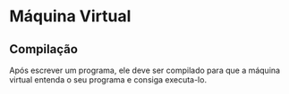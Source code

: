# Máquina Virtual

## Compilação
Após escrever um programa, ele deve ser compilado para que a máquina virtual entenda o seu programa e consiga
executa-lo.